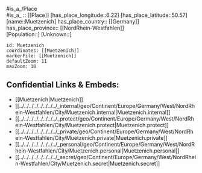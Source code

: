 ﻿---
location: [50.57,6.22] 
mapzoom: [7,12] 
mapmarker: city 
type: City
tags:
- geo/City


SpocWebEntityId: 32686
isDeleted: false
confidential: public

---
#is_a_/Place  
#is_a_ :: [[Place]] 
[has_place_longitude::6.22] 
[has_place_latitude::50.57] 
[name::Muetzenich] 
has_place_country:: [[Germany]]  
has_place_province:: [[NordRhein-Westfahlen]]  
[Population::] 
[Unknown::] 


```leaflet
id: Muetzenich
coordinates: [[Muetzenich]] 
markerFile: [[Muetzenich]] 
defaultZoom: 11 
maxZoom: 18
```


## Confidential Links & Embeds: 
- [[Muetzenich|Muetzenich]]  
- [[../../../../../../../../_internal/geo/Continent/Europe/Germany/West/NordRhein-Westfahlen/City/Muetzenich.internal|Muetzenich.internal]] 
- [[../../../../../../../../_protect/geo/Continent/Europe/Germany/West/NordRhein-Westfahlen/City/Muetzenich.protect|Muetzenich.protect]] 
- [[../../../../../../../../_private/geo/Continent/Europe/Germany/West/NordRhein-Westfahlen/City/Muetzenich.private|Muetzenich.private]] 
- [[../../../../../../../../_personal/geo/Continent/Europe/Germany/West/NordRhein-Westfahlen/City/Muetzenich.personal|Muetzenich.personal]] 
- [[../../../../../../../../_secret/geo/Continent/Europe/Germany/West/NordRhein-Westfahlen/City/Muetzenich.secret|Muetzenich.secret]] 
